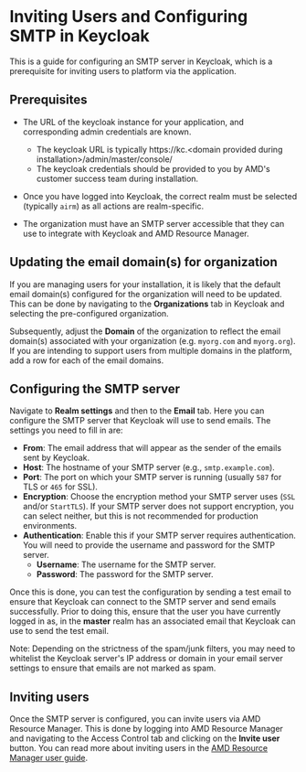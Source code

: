 ```{tags} keycloak, login, invitation, smtp
```
<!--
Copyright © Advanced Micro Devices, Inc., or its affiliates.

SPDX-License-Identifier: MIT
-->

# Inviting Users and Configuring SMTP in Keycloak

This is a guide for configuring an SMTP server in Keycloak, which is a prerequisite for inviting users to platform via the application.

## Prerequisites

- The URL of the keycloak instance for your application, and corresponding admin credentials are known.
  - The keycloak URL is typically https://kc.&lt;domain provided during installation&gt;/admin/master/console/
  - The keycloak credentials should be provided to you by AMD's customer success team during installation.

- Once you have logged into Keycloak, the correct realm must be selected (typically `airm`) as all actions are realm-specific.
- The organization must have an SMTP server accessible that they can use to integrate with Keycloak and AMD Resource Manager.

## Updating the email domain(s) for organization

If you are managing users for your installation, it is likely that the default email domain(s) configured for the organization will need to be updated. This can be done by navigating to the **Organizations** tab in Keycloak and selecting the pre-configured organization.

Subsequently, adjust the **Domain** of the organization to reflect the email domain(s) associated with your organization (e.g. `myorg.com` and `myorg.org`). If you are intending to support users from multiple domains in the platform, add a row for each of the email domains.

## Configuring the SMTP server

Navigate to **Realm settings** and then to the **Email** tab. Here you can configure the SMTP server that Keycloak will use to send emails. The settings you need to fill in are:

- **From**: The email address that will appear as the sender of the emails sent by Keycloak.
- **Host**: The hostname of your SMTP server (e.g., `smtp.example.com`).
- **Port**: The port on which your SMTP server is running (usually `587` for TLS or `465` for SSL).
- **Encryption**: Choose the encryption method your SMTP server uses (`SSL` and/or `StartTLS`). If your SMTP server does not support encryption, you can select neither, but this is not recommended for production environments.
- **Authentication**: Enable this if your SMTP server requires authentication. You will need to provide the username and password for the SMTP server.
  - **Username**: The username for the SMTP server.
  - **Password**: The password for the SMTP server.

Once this is done, you can test the configuration by sending a test email to ensure that Keycloak can connect to the SMTP server and send emails successfully. Prior to doing this, ensure that the user you have currently logged in as, in the **master** realm has an associated email that Keycloak can use to send the test email.

Note: Depending on the strictness of the spam/junk filters, you may need to whitelist the Keycloak server's IP address or domain in your email server settings to ensure that emails are not marked as spam.

## Inviting users

Once the SMTP server is configured, you can invite users via AMD Resource Manager. This is done by logging into AMD Resource Manager and navigating to the Access Control tab and clicking on the **Invite user** button. You can read more about inviting users in the [AMD Resource Manager user guide](../../resource-manager/users/manage-users/#invite-users).
